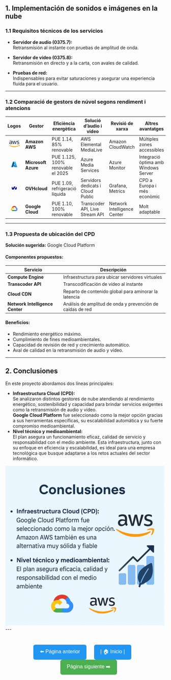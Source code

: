 ## 1. Implementación de sonidos e imágenes en la nube

### 1.1 Requisitos técnicos de los servicios

- **Servidor de audio (0375.7):**  
  Retransmisión al instante con pruebas de amplitud de onda.

- **Servidor de vídeo (0375.8):**  
  Retransmisión en directo y a la carta, con avales de calidad.

- **Pruebas de red:**  
  Indispensables para evitar saturaciones y asegurar una experiencia fluida para el usuario.

---

### 1.2 Comparació de gestors de núvol segons rendiment i atencions

| **Logos** | **Gestor**         | **Eficiència energètica**              | **Solució d’àudio i vídeo**           | **Revisió de xarxa**                  | **Altres avantatges**                                   |
|:--:|--------------------|------------------------------------------|----------------------------------------|----------------------------------------|----------------------------------------------------------|
| <img src="../img/AWS.png" height="20">         | **Amazon AWS**     | PUE 1.14, 85% renovable                | AWS Elemental MediaLive               | Amazon CloudWatch                     | Múltiples zones accessibles                              |
| <img src="../img/Azure.png" height="20">       | **Microsoft Azure**| PUE 1.125, 100% renovable el 2025     | Azure Media Services                  | Azure Monitor                         | Integració òptima amb Windows Server                     |
| <img src="../img/ovhcloud.png" height="20">    | **OVHcloud**       | PUE 1.09, refrigeració líquida         | Servidors dedicats i Cloud Public     | Grafana, Metrics                      | CPD a Europa i més econòmic                              |
| <img src="../img/googlecloud.png" height="20"> | **Google Cloud**   | PUE 1.10, 100% renovable               | Transcoder API, Live Stream API       | Network Intelligence Center           | Molt adaptable                                           |

---

### 1.3 Propuesta de ubicación del CPD

**Solución sugerida:** Google Cloud Platform

#### Componentes propuestos:

| **Servicio**               | **Descripción**                                                         |
|---------------------------|-------------------------------------------------------------------------|
| **Compute Engine**        | Infraestructura para ubicar servidores virtuales                        |
| **Transcoder API**        | Transcodificación de vídeo al instante                                  |
| **Cloud CDN**             | Reparto de contenido global para aminorar la latencia                   |
| **Network Intelligence Center** | Análisis de amplitud de onda y prevención de caídas de red          |

#### Beneficios:

- Rendimiento energético máximo.
- Cumplimiento de fines medioambientales.
- Capacidad de revisión de red y crecimiento automático.
- Aval de calidad en la retransmisión de audio y vídeo.

---

## 2. Conclusiones

En este proyecto abordamos dos líneas principales:

- **Infraestructura Cloud (CPD):**  
  Se analizaron distintos gestores de nube atendiendo al rendimiento energético, sostenibilidad y capacidad para brindar servicios exigentes como la retransmisión de audio y vídeo.  
  **Google Cloud Platform** fue seleccionado como la mejor opción gracias a sus herramientas específicas, su escalabilidad automática y su fuerte compromiso medioambiental.
- **Nivel técnico y medioambiental:**  
  El plan asegura un funcionamiento eficaz, calidad de servicio y responsabilidad con el medio ambiente. Esta infraestructura, junto con su enfoque en eficiencia y escalabilidad, es ideal para una empresa tecnológica que busque adaptarse a los retos actuales del sector informático.
<img src="../img/conclusionaws.png" height="500">
---

<p align="center" style="margin-top: 40px;">
  <a href="./implementacionCPD.md" style="text-decoration: none; margin-right: 20px;">
    <button style="padding: 10px 20px; font-size: 16px; border-radius: 6px; background-color: #2196F3; color: white; border: none;">
      ⬅️ Página anterior
    </button>
  </a>

  <a href="../README.md" style="text-decoration: none; margin-right: 20px;">
    <button style="padding: 10px 20px; font-size: 16px; border-radius: 6px; background-color: #2196F3; color: white; border: none;">
      | 🏠 Inicio |
    </button>
  </a>
  
  <a href="../README.md" style="text-decoration: none; margin-left: 20px;">
    <button style="padding: 10px 20px; font-size: 16px; border-radius: 6px; background-color: #4CAF50; color: white; border: none;">
      Página siguiente ➡️
    </button>
  </a>
</p>
